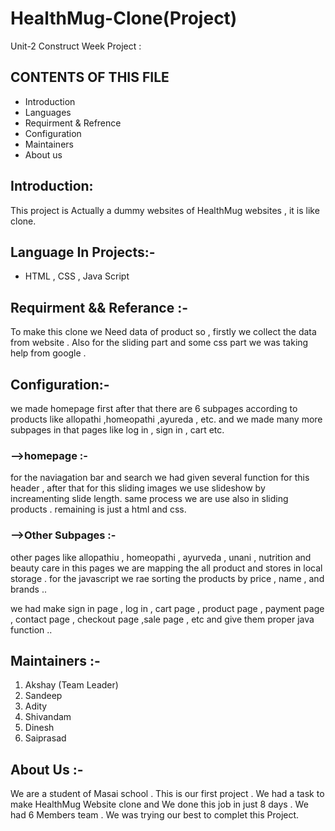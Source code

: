 # HealthMug-Clone(Project)
 Unit-2 Construct Week Project :


## CONTENTS OF THIS FILE
- Introduction
- Languages
- Requirment & Refrence
- Configuration
- Maintainers
- About us



## Introduction:
This project is Actually a dummy websites of HealthMug websites , it is like clone.



## Language In Projects:-
  - HTML , CSS , Java Script


## Requirment && Referance :-
To make this clone we Need data of product so , firstly we collect the data from website . Also for the sliding part and some css part we was taking help from google .   

## Configuration:-
we made homepage first after that there are 6 subpages according to products like allopathi ,homeopathi ,ayureda , etc. and we made many more subpages in that pages like log in , sign in , cart etc.
  ### -->homepage :-
  for the naviagation bar and search we had given several function for this header , after that for this sliding images we use slideshow by increamenting slide length. same process we are use also in sliding products .
  remaining is just a html and css.


  ### -->Other Subpages :-
  other pages like allopathiu , homeopathi , ayurveda , unani , nutrition and beauty care in this pages we are mapping the all product and stores in local storage . for the javascript we rae sorting the products by price , name , and brands ..

we had make sign in page , log in , cart page , product page , payment page , contact page , checkout page ,sale page , etc and give them proper java function ..


## Maintainers :-
1. Akshay (Team Leader)
2. Sandeep 
3. Adity
4. Shivandam
5. Dinesh
6. Saiprasad


## About Us :-
   We are a student of Masai school . This is our first project . We had a task to make HealthMug Website clone and We done this job in just 8 days . We had 6 Members team . We was trying our best to complet this Project.


           
           







